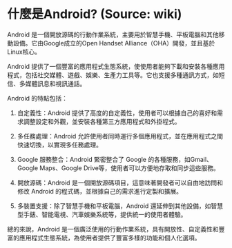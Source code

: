 # 什麼是Android? (Source: wiki)

Android 是一個開放源碼的行動作業系統，主要用於智慧手機、平板電腦和其他移動設備。它由Google成立的Open Handset Alliance（OHA）開發，並且基於Linux核心。

Android 提供了一個豐富的應用程式生態系統，使使用者能夠下載和安裝各種應用程式，包括社交媒體、遊戲、娛樂、生產力工具等。它也支援多種通訊方式，如短信、多媒體訊息和視訊通話。

Android 的特點包括：<br>

1. 自定義性：Android 提供了高度的自定義性，使用者可以根據自己的喜好和需求調整設定和外觀，並安裝各種第三方應用程式和外掛程式。

2. 多任務處理：Android 允許使用者同時運行多個應用程式，並在應用程式之間快速切換，以實現多任務處理。

3. Google 服務整合：Android 緊密整合了 Google 的各種服務，如Gmail、Google Maps、Google Drive等，使用者可以方便地存取和同步這些服務。

4. 開放源碼：Android 是一個開放源碼項目，這意味著開發者可以自由地訪問和修改 Android 的程式碼，並根據自己的需求進行定製和擴展。

5. 多裝置支援：除了智慧手機和平板電腦，Android 還延伸到其他設備，如智慧型手錶、智能電視、汽車娛樂系統等，提供統一的使用者體驗。

總的來說，Android 是一個廣泛使用的行動作業系統，具有開放性、自定義性和豐富的應用程式生態系統，為使用者提供了豐富多樣的功能和個人化選項。
